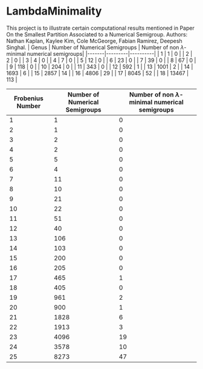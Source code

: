 # LambdaMinimality
This project is to illustrate certain computational results mentioned in Paper On the Smallest Partition Associated to a Numerical Semigroup.
Authors: Nathan Kaplan, Kaylee Kim, Cole McGeorge, Fabian Ramirez, Deepesh Singhal.
| Genus | Number of Numerical Semigroups | Number of non $\lambda$-minimal numerical semigroups|
|-------|---------|----------|
| 1 |  1  |  0  |
| 2 |  2  |  0  |
| 3 |  4  |  0  |
| 4 |  7  |  0  |
| 5 |  12  |  0  |
| 6 |  23  |  0  |
| 7 |  39  |  0  |
| 8 |  67  |  0  |
| 9 |  118  |  0  |
| 10 | 204   |  0  |
| 11 | 343   |  0  |
| 12 | 592   |  1  |
| 13 | 1001   |  2  |
| 14 | 1693   |  6  |
| 15 | 2857   |  14  |
| 16 | 4806   |  29  |
| 17 | 8045   |  52  |
| 18 | 13467   |  113  |


| Frobenius Number | Number of Numerical Semigroups | Number of non $\lambda$-minimal numerical semigroups|
|-------|---------|----------|
| 1 |  1  |  0  |
| 2 | 1   |  0  |
| 3 | 2   |  0  |
| 4 | 2   |  0  |
| 5 | 5   |  0  |
| 6 | 4   |  0  |
| 7 | 11   |  0  |
| 8 | 10   |  0  |
| 9 | 21   |  0  |
| 10 | 22   |  0  |
| 11 | 51   |  0  |
| 12 | 40   |  0  |
| 13 | 106   | 0   |
| 14 | 103   |  0  |
| 15 | 200   |  0  |
| 16 | 205   |  0  |
| 17 |  465  | 1   |
| 18 | 405   | 0   |
| 19 | 961   | 2   |
| 20 | 900   | 1   |
| 21 | 1828   | 6   |
| 22 | 1913   | 3   |
| 23 | 4096   | 19   |
| 24 | 3578   | 10   |
| 25 | 8273   | 47   |
